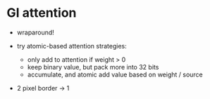 # GI attention

- wraparound!

- try atomic-based attention strategies:
  - only add to attention if weight > 0
  - keep binary value, but pack more into 32 bits
  - accumulate, and atomic add value based on weight / source

- 2 pixel border -> 1